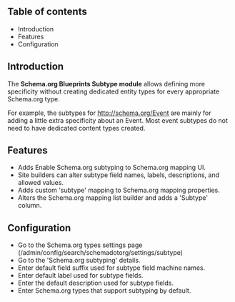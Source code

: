 Table of contents
-----------------

* Introduction
* Features
* Configuration


Introduction
------------

The **Schema.org Blueprints Subtype module** allows defining more specificity 
without creating dedicated entity types for every appropriate Schema.org type.

For example, the subtypes for <http://schema.org/Event> are mainly for adding a 
little extra specificity about an Event. Most event subtypes do not need to 
have dedicated content types created.


Features
--------

- Adds Enable Schema.org subtyping to Schema.org mapping UI.
- Site builders can alter subtype field names, labels, descriptions, 
  and allowed values.
- Adds custom 'subtype' mapping to Schema.org mapping properties.
- Alters the Schema.org mapping list builder and adds a 'Subtype' column.


Configuration
-------------

- Go to the Schema.org types settings page
  (/admin/config/search/schemadotorg/settings/subtype)
- Go to the 'Schema.org subtyping' details.
- Enter default field suffix used for subtype field machine names.
- Enter default label used for subtype fields.
- Enter the default description used for subtype fields.
- Enter Schema.org types that support subtyping by default.
